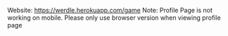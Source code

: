 Website: https://werdle.herokuapp.com/game
Note: Profile Page is not working on mobile. Please only use browser version when viewing profile page

